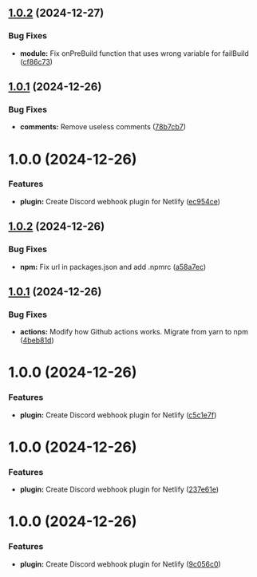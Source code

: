 ## [1.0.2](https://github.com/Dev0ph3r/netlify-plugin-discord/compare/v1.0.1...v1.0.2) (2024-12-27)


### Bug Fixes

* **module:** Fix onPreBuild function that uses wrong variable for failBuild ([cf86c73](https://github.com/Dev0ph3r/netlify-plugin-discord/commit/cf86c73c2831afd7192ae0a8855f008ac37474b4))

## [1.0.1](https://github.com/Dev0ph3r/netlify-plugin-discord/compare/v1.0.0...v1.0.1) (2024-12-26)


### Bug Fixes

* **comments:** Remove useless comments ([78b7cb7](https://github.com/Dev0ph3r/netlify-plugin-discord/commit/78b7cb7b9b252f5498ac1049480607fe32801dc9))

# 1.0.0 (2024-12-26)


### Features

* **plugin:** Create Discord webhook plugin for Netlify ([ec954ce](https://github.com/Dev0ph3r/netlify-plugin-discord/commit/ec954ce6c03ae098c80ad3347b84ab5fb7ffd6f4))

## [1.0.2](https://github.com/Dev0ph3r/netlify-plugin-discord/compare/v1.0.1...v1.0.2) (2024-12-26)


### Bug Fixes

* **npm:** Fix url in packages.json and add .npmrc ([a58a7ec](https://github.com/Dev0ph3r/netlify-plugin-discord/commit/a58a7ecbab93a364d2c780a81d4992a4da3264b7))

## [1.0.1](https://github.com/Dev0ph3r/netlify-plugin-discord/compare/v1.0.0...v1.0.1) (2024-12-26)


### Bug Fixes

* **actions:** Modify how Github actions works. Migrate from yarn to npm ([4beb81d](https://github.com/Dev0ph3r/netlify-plugin-discord/commit/4beb81d0c34d106eb2a371056a1fa0a27c025c4b))

# 1.0.0 (2024-12-26)


### Features

* **plugin:** Create Discord webhook plugin for Netlify ([c5c1e7f](https://github.com/Dev0ph3r/netlify-plugin-discord/commit/c5c1e7fd8e9b57b0875756aac398792f5b4c5f65))

# 1.0.0 (2024-12-26)


### Features

* **plugin:** Create Discord webhook plugin for Netlify ([237e61e](https://github.com/Dev0ph3r/netlify-plugin-discord/commit/237e61e7d97d335770fa6084fe243945c1b47269))

# 1.0.0 (2024-12-26)


### Features

* **plugin:** Create Discord webhook plugin for Netlify ([9c056c0](https://github.com/Dev0ph3r/netlify-plugin-discord/commit/9c056c079f521f59d320d099f5c66447e969b655))
